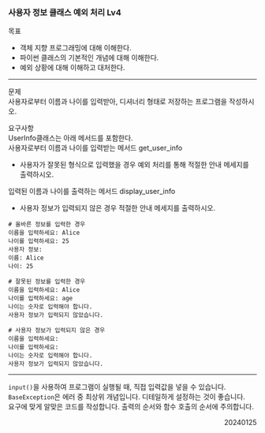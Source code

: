 ### 사용자 정보 클래스 예외 처리 Lv4
목표  
- 객체 지향 프로그래밍에 대해 이해한다.
- 파이썬 클래스의 기본적인 개념에 대해 이해한다.
- 예외 상황에 대해 이해하고 대처한다.
---
문제  
사용자로부터 이름과 나이를 입력받아, 디셔너리 형태로 저장하는 프로그램을 작성하시오.  

요구사항  
UserInfo클래스는 아래 메서드를 포함한다.  
사용자로부터 이름과 나이를 입력받는 메서드 get_user_info
- 사용자가 잘못된 형식으로 입력했을 경우 예외 처리를 통해 적절한 안내 메세지를 출력하시오.  

입력된 이름과 나이를 출력하는 메서드 display_user_info  
- 사용자 정보가 입력되지 않은 경우 적절한 안내 메세지를 출력하시오.
```
# 올바른 정보를 입력한 경우
이름을 입력하세요: Alice
나이를 입력하세요: 25
사용자 정보:
이름: Alice
나이: 25

# 잘못된 정보를 입력한 경우
이름을 입력하세요: Alice
나이를 입력하세요: age
나이는 숫자로 입력해야 합니다.
사용자 정보가 입력되지 않았습니다.

# 사용자 정보가 입력되지 않은 경우
이름을 입력하세요: 
나이를 입력하세요: 
나이는 숫자로 입력해야 합니다.
사용자 정보가 입력되지 않았습니다.
```
---
`input()`을 사용하여 프로그램이 실행될 때, 직접 입력값을 넣을 수 있습니다.  
`BaseException`은 에러 중 최상위 개념입니다. 디테일하게 설정하는 것이 좋습니다.  
요구에 맞게 알맞은 코드를 작성합니다. 출력의 순서와 함수 호출의 순서에 주의합니다.
<div style="text-align: right">20240125</div>